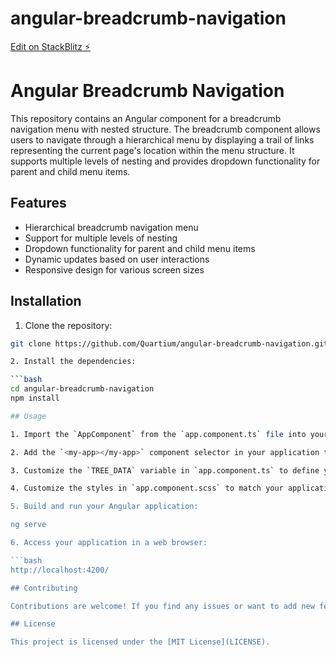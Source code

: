 # angular-breadcrumb-navigation

[Edit on StackBlitz ⚡️](https://stackblitz.com/edit/angular-breadcrumb-navigation)

# Angular Breadcrumb Navigation

This repository contains an Angular component for a breadcrumb navigation menu with nested structure. The breadcrumb component allows users to navigate through a hierarchical menu by displaying a trail of links representing the current page's location within the menu structure. It supports multiple levels of nesting and provides dropdown functionality for parent and child menu items.

## Features

- Hierarchical breadcrumb navigation menu
- Support for multiple levels of nesting
- Dropdown functionality for parent and child menu items
- Dynamic updates based on user interactions
- Responsive design for various screen sizes

## Installation

1. Clone the repository:

````bash
git clone https://github.com/Quartium/angular-breadcrumb-navigation.git

2. Install the dependencies:

```bash
cd angular-breadcrumb-navigation
npm install

## Usage

1. Import the `AppComponent` from the `app.component.ts` file into your Angular application.

2. Add the `<my-app></my-app>` component selector in your application template where you want to display the breadcrumb navigation.

3. Customize the `TREE_DATA` variable in `app.component.ts` to define your menu structure and URLs.

4. Customize the styles in `app.component.scss` to match your application's design.

5. Build and run your Angular application:

ng serve

6. Access your application in a web browser:

```bash
http://localhost:4200/

## Contributing

Contributions are welcome! If you find any issues or want to add new features, please submit an issue or a pull request.

## License

This project is licensed under the [MIT License](LICENSE).


````
